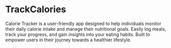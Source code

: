 # TrackCalories
Calorie Tracker is a user-friendly app designed to help individuals monitor their daily calorie intake and manage their nutritional goals. Easily log meals, track your progress, and gain insights into your eating habits. Built to empower users in their journey towards a healthier lifestyle.
